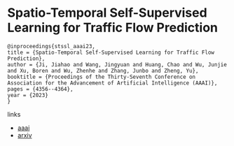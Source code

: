 # Spatio-Temporal Self-Supervised Learning for Traffic Flow Prediction

```
@inproceedings{stssl_aaai23,
title = {Spatio-Temporal Self-Supervised Learning for Traffic Flow Prediction},
author = {Ji, Jiahao and Wang, Jingyuan and Huang, Chao and Wu, Junjie and Xu, Boren and Wu, Zhenhe and Zhang, Junbo and Zheng, Yu},
booktitle = {Proceedings of the Thirty-Seventh Conference on Association for the Advancement of Artificial Intelligence (AAAI)},
pages = {4356--4364},
year = {2023}
}
```

links
- [aaai](https://ojs.aaai.org/index.php/AAAI/article/view/25555)
- [arxiv](https://arxiv.org/abs/2212.04475)
